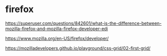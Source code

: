 # firefox
https://superuser.com/questions/842601/what-is-the-difference-between-mozilla-firefox-and-mozilla-firefox-developer-edi

https://www.mozilla.org/en-US/firefox/developer/

https://mozilladevelopers.github.io/playground/css-grid/02-first-grid/
